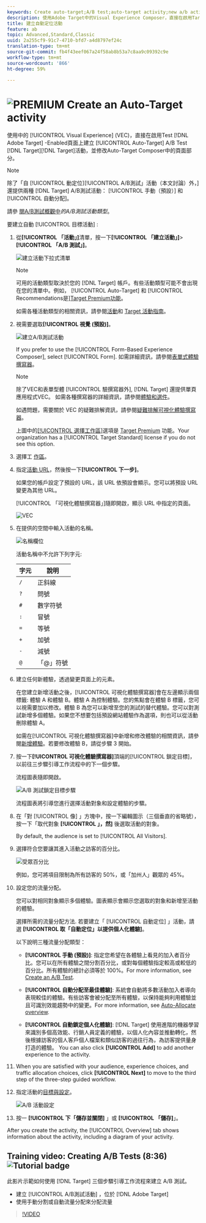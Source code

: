 ```yaml
---
keywords: Create auto-target;A/B test;auto-target activity;new a/b activity;auto target;auto-target for personalized experiences;personalized
description: 使用Adobe Target中的Visual Experience Composer，直接在啟用Target的頁面上建立自動配置A/B測試活動，並修改Target內頁面的部分。
title: 建立自動定位活動
feature: ab
topic: Advanced,Standard,Classic
uuid: 2a255cf9-91c7-4710-bfd7-a4d8797ef24c
translation-type: tm+mt
source-git-commit: fb4f43eef067a24f58ab8b53a7c8aa9c09392c9e
workflow-type: tm+mt
source-wordcount: '866'
ht-degree: 59%

---
```



# ![PREMIUM](/help/assets/premium.png) Create an Auto-Target activity

使用中的 [!UICONTROL Visual Experience] (VEC)，直接在啟用Test [!DNL Adobe Target] -Enabled頁面上建立 [!UICONTROL Auto-Target] A/B Test [!DNL Target][!DNL Target]活動，並修改Auto-Target Composer中的頁面部分。

>[!NOTE]
>
>除了「自 [!UICONTROL 動定位][!UICONTROL A/B測試」活動（本文討論）外，] 還提供兩種 [!DNL Target] A/B測試活動： [!UICONTROL 手動（預設）] 和 [!UICONTROL 自動分配]。
>
>請參 [閱A/B測試概觀中](/help/c-activities/t-test-ab/test-ab.md#types)*的A/B測試活動類型*。

要建立自動 [!UICONTROL 目標活動] :

1. 從&#x200B;**[!UICONTROL 「活動」]**&#x200B;清單，按一下&#x200B;**[!UICONTROL 「建立活動」]**>**[!UICONTROL 「A/B 測試」]**。

   ![建立活動下拉式清單](/help/c-activities/t-test-ab/t-test-create-ab/assets/ab_select-new.png)

   >[!NOTE]
   >
   >可用的活動類型取決於您的 [!DNL Target] 帳戶。有些活動類型可能不會出現在您的清單中。例如， [!UICONTROL Auto-Target] 和 [!UICONTROL Recommendations是][Target Premium功能](/help/c-intro/intro.md#premium)。
   >
   >如需各種活動類型的相關資訊，請參閱[活動](/help/c-activities/activities.md)和 [Target 活動指南](/help/c-activities/target-activities-guide.md)。

1. 視需要選取&#x200B;**[!UICONTROL 視覺 (預設)]**。

   ![建立A/B測試活動](/help/c-activities/t-test-ab/t-test-create-ab/assets/create-ab.png)

   If you prefer to use the [!UICONTROL Form-Based Experience Composer], select [!UICONTROL Form]. 如需詳細資訊，請參閱[表單式體驗撰寫器](/help/c-experiences/form-experience-composer.md)。

   >[!NOTE]
   >
   >除了VEC和表單型體 [!UICONTROL 驗撰寫器外], [!DNL Target] 還提供單頁應用程式VEC。 如需各種撰寫器的詳細資訊，請參閱[體驗和選件](/help/c-experiences/experiences.md)。
   >
   >如遇問題，需要關於 VEC 的疑難排解資訊，請參閱[疑難排解可視化體驗撰寫器](/help/c-experiences/c-visual-experience-composer/r-troubleshoot-composer/troubleshoot-composer.md)。
   >
   >上圖中的[[!UICONTROL 選擇工作區]](/help/administrating-target/c-user-management/property-channel/property-channel.md)選項是 [Target Premium](/help/c-intro/intro.md) 功能。Your organization has a [!UICONTROL Target Standard] license if you do not see this option.

1. 選擇工 [作區](/help/administrating-target/c-user-management/property-channel/property-channel.md)。

1. 指定[活動 URL](/help/c-activities/t-test-ab/t-test-create-ab/ab-activity-url.md)，然後按一下&#x200B;**[!UICONTROL 下一步]**。

   如果您的帳戶設定了預設的 URL，該 URL 依預設會顯示。您可以將預設 URL 變更為其他 URL。

   [!UICONTROL 「可視化體驗撰寫器」]隨即開啟，顯示 URL 中指定的頁面。

   ![VEC](/help/c-activities/t-test-ab/t-test-create-ab/assets/vec-new.png)

1. 在提供的空間中輸入活動的名稱。

   ![名稱欄位](/help/c-activities/t-test-ab/t-test-create-ab/assets/ab_newname-new.png)

   活動名稱中不允許下列字元:

   | 字元 | 說明 |
   |--- |--- |
   | `/` | 正斜線 |
   | `?` | 問號 |
   | `#` | 數字符號 |
   | `:` | 冒號 |
   | `=` | 等號 |
   | `+` | 加號 |
   | `-` | 減號 |
   | `@` | 「@」符號 |

1. 建立任何新體驗，透過變更頁面上的元素。

   在您建立新增活動之後，[!UICONTROL 可視化體驗撰寫器]會在左邊顯示兩個標籤: 體驗 A 和體驗 B。體驗 A 為控制體驗。您的焦點會在體驗 B 標籤，您可以視需要加以修改。體驗 B 為您可以新增至您的測試的替代體驗。您可以對測試新增多個體驗。如果您不想要包括預設網站體驗作為選項，則也可以從活動刪除體驗 A。

   如需在[!UICONTROL 可視化體驗撰寫器]中新增和修改體驗的相關資訊，請參閱[新增體驗](/help/c-activities/t-test-ab/t-test-create-ab/ab-add-experience.md)。若要修改體驗 B，請從步驟 3 開始。

1. 按一下&#x200B;**[!UICONTROL 可視化體驗撰寫器]**&#x200B;頂端的[!UICONTROL 鎖定目標]，以前往三步驟引導工作流程中的下一個步驟。

   流程圖表隨即開啟。

   ![A/B 測試鎖定目標步驟](/help/c-activities/t-test-ab/t-test-create-ab/assets/ab_flow-new.png)

   流程圖表將引導您進行選擇活動對象和設定體驗的步驟。

1. 在「對 [!UICONTROL 像] 」方塊中，按一下編輯圖示（三個垂直的省略號），按一下「取代對象 **[!UICONTROL 」，然]**[](/help/c-activities/t-test-ab/t-test-create-ab/ab-audience.md) 後選取活動的對象。

   By default, the audience is set to [!UICONTROL All Visitors].

1. 選擇符合您要讓其進入活動之訪客的百分比。

   ![受眾百分比](/help/c-activities/t-test-ab/t-test-create-ab/assets/audperc-new.png)

   例如，您可將項目限制為所有訪客的 50%，或「加州人」觀眾的 45%。

1. 設定您的流量分配。

   您可以對相同對象顯示多個體驗。圖表顯示會顯示您選取的對象和新增至活動的體驗。

   選擇所需的流量分配方法. 若要建立「 [!UICONTROL 自動定位] 」活動，請選 **[!UICONTROL 取「自動定位」以提供個人化體驗]**。

   以下說明三種流量分配類型：

   * **[!UICONTROL 手動 (預設)]**: 指定您希望在各體驗上看見的加入者百分比。您可以在所有體驗之間分割百分比，或對每個體驗指定較高或較低的百分比。所有體驗的總計必須等於 100%。For more information, see [Create an A/B Test](/help/c-activities/t-test-ab/t-test-create-ab/test-create-ab.md).

   * **[!UICONTROL 自動分配至最佳體驗]**: 系統會自動將多數活動加入者導向表現較佳的體驗。有些訪客會被分配至所有體驗，以保持能夠利用體驗並且可識別效能趨勢中的變更。For more information, see [Auto-Allocate overview](/help/c-activities/automated-traffic-allocation/automated-traffic-allocation.md).

   * **[!UICONTROL 自動鎖定個人化體驗]**: [!DNL Target] 使用進階的機器學習來識別多個高效能、行銷人員定義的體驗，以個人化內容並推動轉化，然後根據訪客的個人客戶個人檔案和類似訪客的過往行為，為訪客提供量身打造的體驗。
   You can also click **[!UICONTROL Add]** to add another experience to the activity.

1. When you are satisfied with your audience, experience choices, and traffic allocation choices, click **[!UICONTROL Next]** to move to the third step of the three-step guided workflow.

1. 指定活動的[目標與設定](/help/c-activities/t-test-ab/t-test-create-ab/ab-goals-and-settings.md)。

   ![A/B 活動設定](/help/c-activities/t-test-ab/t-test-create-ab/assets/ab_settings-new.png)

1. 按一 **[!UICONTROL 下「儲存並關閉]** 」或 **[!UICONTROL 「儲存]**」。

After you create the activity, the [!UICONTROL Overview] tab shows information about the activity, including a diagram of your activity.

## Training video: Creating A/B Tests (8:36) ![Tutorial badge](/help/assets/tutorial.png)

此影片示範如何使用 [!DNL Target] 三個步驟引導工作流程來建立 A/B 測試。

* 建立 [!UICONTROL A/B測試活動] ，位於 [!DNL Adobe Target]
* 使用手動分割或自動流量分配來分配流量

>[!VIDEO](https://video.tv.adobe.com/v/17391)